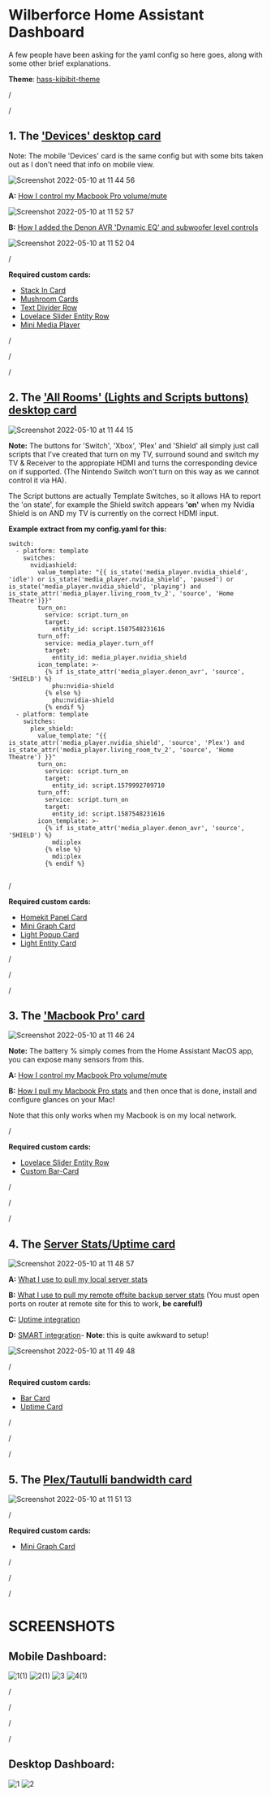 # Wilberforce Home Assistant Dashboard


A few people have been asking for the yaml config so here goes, along with some other brief explanations.

**Theme**: [hass-kibibit-theme](https://github.com/Kibibit/hass-kibibit-theme)

/

/


## 1. The ['Devices' desktop card](https://github.com/conorlap/Wilberforce-Home-Assistant-Dashboard/blob/main/Devices%20tab)  

Note: The mobile 'Devices' card is the same config but with some bits taken out as I don't need that info on mobile view.


![Screenshot 2022-05-10 at 11 44 56](https://user-images.githubusercontent.com/57415184/167611423-8540e47c-0d03-48f4-ad1e-e976743ffab8.png)


 **A:** [How I control my Macbook Pro volume/mute](https://github.com/bessarabov/mac2mqtt) 
 
 ![Screenshot 2022-05-10 at 11 52 57](https://user-images.githubusercontent.com/57415184/167612725-e09e2902-6d01-4148-821e-b35e40d48672.png)


 
 **B:** [How I added the Denon AVR 'Dynamic EQ' and subwoofer level controls](https://github.com/conorlap/Wilberforce-Home-Assistant-Dashboard/blob/main/Denon%20AVR)
 
![Screenshot 2022-05-10 at 11 52 04](https://user-images.githubusercontent.com/57415184/167612587-61df8346-e615-4607-9937-bc21f004f486.png)


/


  **Required custom cards:**
  - [Stack In Card](https://github.com/custom-cards/stack-in-card)   
  - [Mushroom Cards](https://github.com/piitaya/lovelace-mushroom)   
  - [Text Divider Row](https://github.com/iantrich/text-divider-row)   
  - [Lovelace Slider Entity Row](https://github.com/thomasloven/lovelace-slider-entity-row)   
  - [Mini Media Player](https://github.com/kalkih/mini-media-player)   



/

/

/



## 2. The ['All Rooms' (Lights and Scripts buttons) desktop card](https://github.com/conorlap/Wilberforce-Home-Assistant-Dashboard/blob/main/Lights%20and%20Scripts%20tab)  

![Screenshot 2022-05-10 at 11 44 15](https://user-images.githubusercontent.com/57415184/167611308-3dce6069-6b20-40d8-a9dc-6572c34ed657.png)




 **Note:** The buttons for 'Switch', 'Xbox', 'Plex' and 'Shield' all simply just call scripts that I've created that turn on my TV, surround sound and switch my TV & Receiver to the appropiate HDMI and turns the corresponding device on if supported. (The Nintendo Switch won't turn on this way as we cannot control it via HA). 
 
 The Script buttons are actually Template Switches, so it allows HA to report the 'on state', for example the Shield switch appears **'on'** when my Nvidia Shield is on AND my TV is currently on the correct HDMI input. 
 
 **Example extract from my config.yaml for this:**


```
switch:
  - platform: template
    switches:
      nvidiashield:
        value_template: "{{ is_state('media_player.nvidia_shield', 'idle') or is_state('media_player.nvidia_shield', 'paused') or is_state('media_player.nvidia_shield', 'playing') and is_state_attr('media_player.living_room_tv_2', 'source', 'Home Theatre')}}"
        turn_on:
          service: script.turn_on
          target:
            entity_id: script.1587548231616
        turn_off:
          service: media_player.turn_off
          target:
            entity_id: media_player.nvidia_shield
        icon_template: >-
          {% if is_state_attr('media_player.denon_avr', 'source', 'SHIELD') %}
            phu:nvidia-shield
          {% else %}
            phu:nvidia-shield
          {% endif %}
  - platform: template
    switches:
      plex_shield:
        value_template: "{{ is_state_attr('media_player.nvidia_shield', 'source', 'Plex') and is_state_attr('media_player.living_room_tv_2', 'source', 'Home Theatre') }}"
        turn_on:
          service: script.turn_on
          target:
            entity_id: script.1579992709710
        turn_off:
          service: script.turn_on
          target:
            entity_id: script.1587548231616
        icon_template: >-
          {% if is_state_attr('media_player.denon_avr', 'source', 'SHIELD') %}
            mdi:plex
          {% else %}
            mdi:plex
          {% endif %}


```




/


**Required custom cards:**
- [Homekit Panel Card](https://github.com/DBuit/Homekit-panel-card)   
- [Mini Graph Card](https://github.com/kalkih/mini-graph-card)   
- [Light Popup Card](https://github.com/DBuit/light-popup-card)   
- [Light Entity Card](https://github.com/ljmerza/light-entity-card)   


/

/

/









## 3. The ['Macbook Pro' card](https://github.com/conorlap/Wilberforce-Home-Assistant-Dashboard/blob/main/Macbook%20Pro%20card)

![Screenshot 2022-05-10 at 11 46 24](https://user-images.githubusercontent.com/57415184/167611659-83c473e7-9954-44ee-ac4b-2fe0652df354.png)







**Note:** The battery % simply comes from the Home Assistant MacOS app, you can expose many sensors from this.

**A:** [How I control my Macbook Pro volume/mute](https://github.com/bessarabov/mac2mqtt)

**B:** [How I pull my Macbook Pro stats](https://www.home-assistant.io/integrations/glances/) and then once that is done,  install and configure glances on your Mac! 

Note that this only works when my Macbook is on my local network.





/

**Required custom cards:**
- [Lovelace Slider Entity Row](https://github.com/thomasloven/lovelace-slider-entity-row)
- [Custom Bar-Card](https://github.com/custom-cards/bar-card)

/

/

/








## 4. The [Server Stats/Uptime card](https://github.com/conorlap/Wilberforce-Home-Assistant-Dashboard/blob/main/Server%20Stats%20%26%20Uptime%20Card)


![Screenshot 2022-05-10 at 11 48 57](https://user-images.githubusercontent.com/57415184/167612081-42c8f696-fc83-42a7-afab-f164dede083f.png)





**A:** [What I use to pull my local server stats](https://www.home-assistant.io/integrations/systemmonitor/)

**B:** [What I use to pull my remote offsite backup server stats](https://www.home-assistant.io/integrations/glances/) (You must open ports on router at remote site for this to work, **be careful!)**

**C:** [Uptime integration](https://www.home-assistant.io/integrations/uptime/)

**D:** [SMART integration](https://community.home-assistant.io/t/monitor-your-hdd-smart-status/194132)-  **Note**: this is quite awkward to setup!

![Screenshot 2022-05-10 at 11 49 48](https://user-images.githubusercontent.com/57415184/167612206-f1d6b9c4-a6ab-4303-b3fb-92f10a3190db.png)






/


**Required custom cards:**
- [Bar Card](https://github.com/custom-cards/bar-card)
- [Uptime Card](https://github.com/dylandoamaral/uptime-card)

/

/

/





## 5. The [Plex/Tautulli bandwidth card](https://github.com/conorlap/Wilberforce-Home-Assistant-Dashboard/blob/main/Plex%20card)

![Screenshot 2022-05-10 at 11 51 13](https://user-images.githubusercontent.com/57415184/167612447-dee87a5a-3f79-4993-8b05-d8f170e1b7ab.png)








/

**Required custom cards:**
- [Mini Graph Card](https://github.com/kalkih/mini-graph-card)


/

/

/










# SCREENSHOTS

## Mobile Dashboard:
![1(1)](https://user-images.githubusercontent.com/57415184/167597138-9232043c-8ef1-4024-aeb9-a6f498553a93.jpg)
![2(1)](https://user-images.githubusercontent.com/57415184/167597150-1deec21e-e1a2-4efe-be5d-7f167c5f7092.jpg)
![3](https://user-images.githubusercontent.com/57415184/167597155-a5fd96b7-0082-465d-a7e5-a7ab2f6f8333.png)
![4(1)](https://user-images.githubusercontent.com/57415184/167597160-de68f0e5-47c9-4995-89fc-d6db556f9153.jpg)

/

/

/

/

## Desktop Dashboard:

![1](https://user-images.githubusercontent.com/57415184/167597383-0dbfb352-4905-405b-8a5a-700638a78d69.jpg)
![2](https://user-images.githubusercontent.com/57415184/167597404-33cbde7f-0331-4b96-9279-4b070365ae44.jpg)
